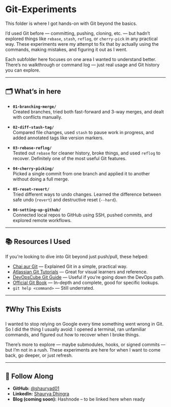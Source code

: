﻿# Git-Experiments

This folder is where I got hands-on with Git beyond the basics.

I’d used Git before — committing, pushing, cloning, etc. — but hadn’t explored things like `rebase`, `stash`, `reflog`, or `cherry-pick` in any practical way. These experiments were my attempt to fix that by actually using the commands, making mistakes, and figuring it out as I went.

Each subfolder here focuses on one area I wanted to understand better. There’s no walkthrough or command log — just real usage and Git history you can explore.

---

## 🗂️ What’s in here

- **`01-branching-merge/`**  
  Created branches, tried both fast-forward and 3-way merges, and dealt with conflicts manually.

- **`02-diff-stash-tag/`**  
  Compared file changes, used `stash` to pause work in progress, and added annotated tags like version markers.

- **`03-rebase-reflog/`**  
  Tested out `rebase` for cleaner history, broke things, and used `reflog` to recover. Definitely one of the most useful Git features.

- **`04-cherry-picking/`**  
  Picked a single commit from one branch and applied it to another without doing a full merge.

- **`05-reset-revert/`**  
  Tried different ways to undo changes. Learned the difference between safe undo (`revert`) and destructive reset (`--hard`).

- **`06-setting-up-github/`**  
  Connected local repos to GitHub using SSH, pushed commits, and explored remote workflows.

---

## 📚 Resources I Used

If you're looking to dive into Git beyond just push/pull, these helped:

- [Chai aur Git](https://docs.chaicode.com/youtube/chai-aur-git/introduction/) — Explained Git in a simple, practical way.
- [Atlassian Git Tutorials](https://www.atlassian.com/git/tutorials) — Great for visual learners and reference.
- [DevOpsCube Git Guide](https://devopscube.com/git-for-devops/) — Useful if you’re going down the DevOps path.
- [Official Git Book](https://git-scm.com/book/en/v2) — In-depth and complete, good for specific lookups.
- `git help <command>` — Still underrated.

---

## ❓Why This Exists

I wanted to stop relying on Google every time something went wrong in Git. So I did the thing I usually avoid: I opened a terminal, ran unfamiliar commands, and figured out how to recover when I broke things.

There’s more to explore — maybe submodules, hooks, or signed commits — but I’m not in a rush. These experiments are here for when I want to come back, go deeper, or just refresh.

---

## 🤝 Follow Along

- **GitHub:** [@shauryad01](https://github.com/shauryad01)
- **LinkedIn:** [Shaurya Dhingra](https://www.linkedin.com/in/shauryadhingra/)
- **Blog (coming soon):** Hashnode – to be linked here when ready



